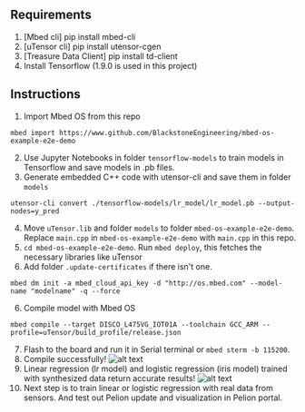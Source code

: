 ## Requirements
1) [Mbed cli] pip install mbed-cli
2) [uTensor cli] pip install utensor-cgen
3) [Treasure Data Client] pip install td-client
4) Install Tensorflow (1.9.0 is used in this project)

## Instructions
1) Import Mbed OS from this repo
```model
mbed import https://www.github.com/BlackstoneEngineering/mbed-os-example-e2e-demo
```
2) Use Jupyter Notebooks in folder `tensorflow-models` to train models in Tensorflow and save models in .pb files.
3) Generate embedded C++ code with utensor-cli and save them in folder `models`
```
utensor-cli convert ./tensorflow-models/lr_model/lr_model.pb --output-nodes=y_pred
```
4) Move `uTensor.lib` and folder `models` to folder `mbed-os-example-e2e-demo`. Replace `main.cpp` in `mbed-os-example-e2e-demo` with `main.cpp` in this repo.
5) `cd mbed-os-example-e2e-demo`. Run `mbed deploy`, this fetches the necessary libraries like uTensor
6) Add folder `.update-certificates` if there isn't one. 
```
mbed dm init -a mbed_cloud_api_key -d "http://os.mbed.com" --model-name "modelname" -q --force
```
6) Compile model with Mbed OS
```
mbed compile --target DISCO_L475VG_IOT01A --toolchain GCC_ARM --profile=uTensor/build_profile/release.json
```
7) Flash to the board and run it in Serial terminal or `mbed sterm -b 115200`. 
8) Compile successfully!
![alt text](https://github.com/moon412/mbed-dsc-e2e/blob/master/compile_output_011819.png)
8) Linear regression (lr model) and logistic regression (iris model) trained with synthesized data return accurate results!
![alt text](https://github.com/moon412/mbed-dsc-e2e/blob/master/lr_output_011819.png)
9) Next step is to train linear or logistic regression with real data from sensors. And test out Pelion update and visualization in Pelion portal.
